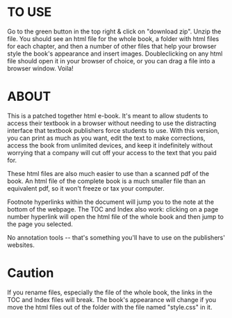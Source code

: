 # TO USE

Go to the green button in the top right & click on "download zip". Unzip the file. You should see an html file for the whole book, a folder with html files for each chapter, and then a number of other files that help your browser style the book's appearance and insert images.
Doubleclicking on any html file should open it in your browser of choice, or you can drag a file into a browser window. Voila!

# ABOUT

This is a patched together html e-book. It's meant to allow students to access their textbook in a browser without needing to use the distracting interface that textbook publishers force students to use. With this version, you can print as much as you want, edit the text to make corrections, access the book from unlimited devices, and keep it indefinitely without worrying that a company will cut off your access to the text that you paid for.

These html files are also much easier to use than a scanned pdf of the book. An html file of the complete book is a much smaller file than an equivalent pdf, so it won't freeze or tax your computer.

Footnote hyperlinks within the document will jump you to the note at the bottom of the webpage. The TOC and Index also work: clicking on a page number hyperlink will open the html file of the whole book and then jump to the page you selected.  

No annotation tools -- that's something you'll have to use on the publishers' websites.

# Caution

If you rename files, especially the file of the whole book, the links in the TOC and Index files will break.
The book's appearance will change if you move the html files out of the folder with the file named "style.css" in it.
